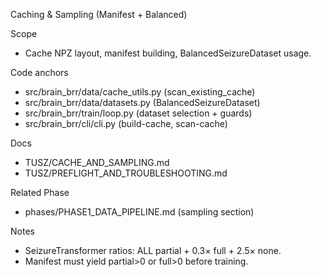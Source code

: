 Caching & Sampling (Manifest + Balanced)

Scope
- Cache NPZ layout, manifest building, BalancedSeizureDataset usage.

Code anchors
- src/brain_brr/data/cache_utils.py (scan_existing_cache)
- src/brain_brr/data/datasets.py (BalancedSeizureDataset)
- src/brain_brr/train/loop.py (dataset selection + guards)
- src/brain_brr/cli/cli.py (build-cache, scan-cache)

Docs
- TUSZ/CACHE_AND_SAMPLING.md
- TUSZ/PREFLIGHT_AND_TROUBLESHOOTING.md

Related Phase
- phases/PHASE1_DATA_PIPELINE.md (sampling section)

Notes
- SeizureTransformer ratios: ALL partial + 0.3× full + 2.5× none.
- Manifest must yield partial>0 or full>0 before training.
